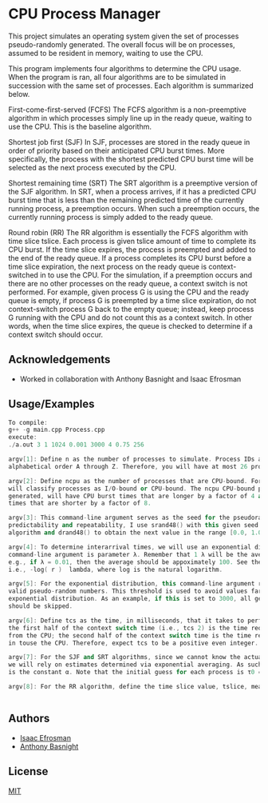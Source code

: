 
# CPU Process Manager

This project simulates an operating system given the set of processes pseudo-randomly generated. The overall focus will be on processes, assumed to be resident in memory, waiting to use the CPU.

This program implements four algorithms to determine the CPU usage. When the program is ran, all four algorithms are to be simulated in succession with the same set of processes. Each algorithm is summarized below.

First-come-first-served (FCFS)
The FCFS algorithm is a non-preemptive algorithm in which processes simply line up in the ready
queue, waiting to use the CPU. This is the baseline algorithm.

Shortest job first (SJF)
In SJF, processes are stored in the ready queue in order of priority based on their anticipated CPU burst times. More specifically, the process with the shortest predicted CPU burst time will be
selected as the next process executed by the CPU.

Shortest remaining time (SRT)
The SRT algorithm is a preemptive version of the SJF algorithm. In SRT, when a process arrives, if it has a predicted CPU burst time that is less than the remaining predicted time of the currently
running process, a preemption occurs. When such a preemption occurs, the currently running process is simply added to the ready queue.

Round robin (RR)
The RR algorithm is essentially the FCFS algorithm with time slice tslice. Each process is given tslice amount of time to complete its CPU burst. If the time slice expires, the process is preempted and added to the end of the ready queue.
If a process completes its CPU burst before a time slice expiration, the next process on the ready queue is context-switched in to use the CPU.
For the simulation, if a preemption occurs and there are no other processes on the ready queue,
a context switch is not performed. For example, given process G is using the CPU and the ready
queue is empty, if process G is preempted by a time slice expiration, do not context-switch process G back to the empty queue; instead, keep process G running with the CPU and do not count this as a context switch. In other words, when the time slice expires, the queue is checked to determine if a context switch should occur.

## Acknowledgements

 - Worked in collaboration with Anthony Basnight and Isaac Efrosman
## Usage/Examples

```c++
To compile:
g++ -g main.cpp Process.cpp
execute:
./a.out 3 1 1024 0.001 3000 4 0.75 256

argv[1]: Define n as the number of processes to simulate. Process IDs are assigned in
alphabetical order A through Z. Therefore, you will have at most 26 processes to simulate.

argv[2]: Define ncpu as the number of processes that are CPU-bound. For this project, we
will classify processes as I/O-bound or CPU-bound. The ncpu CPU-bound processes, when
generated, will have CPU burst times that are longer by a factor of 4 and will have I/O burst
times that are shorter by a factor of 8.

argv[3]: This command-line argument serves as the seed for the pseudorandom number sequence. To ensure
predictability and repeatability, I use srand48() with this given seed before simulating each scheduling
algorithm and drand48() to obtain the next value in the range [0.0, 1.0).

argv[4]: To determine interarrival times, we will use an exponential distribution; therefore, this
command-line argument is parameter λ. Remember that 1 λ will be the average random value generated,
e.g., if λ = 0.01, then the average should be appoximately 100. See the the formula shown in the code,
i.e., -log( r )  lambda, where log is the natural logarithm.

argv[5]: For the exponential distribution, this command-line argument represents the upper bound for
valid pseudo-random numbers. This threshold is used to avoid values far down the long tail of the
exponential distribution. As an example, if this is set to 3000, all generated values above 3000
should be skipped.

argv[6]: Define tcs as the time, in milliseconds, that it takes to perform a context switch. Specifically,
the first half of the context switch time (i.e., tcs 2) is the time required to remove the given process
from the CPU; the second half of the context switch time is the time required to bring the next process
in touse the CPU. Therefore, expect tcs to be a positive even integer.

argv[7]: For the SJF and SRT algorithms, since we cannot know the actual CPU burst times beforehand,
we will rely on estimates determined via exponential averaging. As such, this command-line argument
is the constant α. Note that the initial guess for each process is τ0 = 1 λ.

argv[8]: For the RR algorithm, define the time slice value, tslice, measured in milliseconds.



```


## Authors

- [Isaac Efrosman](https://github.com/IsaacEf)
- [Anthony Basnight](https://github.com/anthony-basnight)


## License

[MIT](https://choosealicense.com/licenses/mit/)


